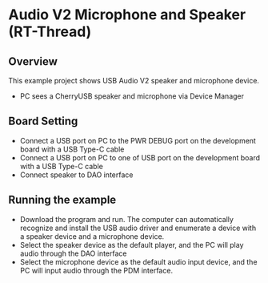 # Audio V2 Microphone and Speaker (RT-Thread)

## Overview

This example project shows USB Audio V2 speaker and microphone device.

- PC sees a CherryUSB speaker and microphone via Device Manager

## Board Setting

- Connect a USB port on PC to the PWR DEBUG port on the development board with a USB Type-C cable
- Connect a USB port on PC to one of USB port on the development board with a USB Type-C cable
- Connect speaker to DAO interface

## Running the example

- Download the program and run. The computer can automatically recognize and install the USB audio driver and enumerate a device with a speaker device and a microphone device.
- Select the speaker device as the default player, and the PC will play audio through the DAO interface
- Select the microphone device as the default audio input device, and the PC will input audio through the PDM interface.